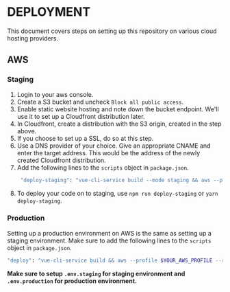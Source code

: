 # DEPLOYMENT
This document covers steps on setting up this repository on various cloud hosting providers.

## AWS
### Staging
1. Login to your aws console.
2. Create a S3 bucket and uncheck `Block all public access`.
3. Enable static website hosting and note down the bucket endpoint. We'll use it to set up a Cloudfront distribution later.
4. In Cloudfront, create a distribution with the S3 origin, created in the step above.
5. If you choose to set up a SSL, do so at this step.
6. Use a DNS provider of your choice. Give an appropriate CNAME and enter the target address. This would be the address of the newly created Cloudfront distribution.
7. Add the following lines to the `scripts` object in `package.json`.
   ```sh
    "deploy-staging": "vue-cli-service build --mode staging && aws --profile $YOUR_AWS_PROFILE --region $YOUR_AWS_REGION s3 sync ./dist s3://$S3_STAGING_BUCKET_NAME --delete --acl public-read"
   ```
8. To deploy your code on to staging, use `npm run deploy-staging` or `yarn deploy-staging`.

### Production
Setting up a production environment on AWS is the same as setting up a staging environment.
Make sure to add the following lines to the `scripts` object in `package.json`.
   ```sh
   "deploy": "vue-cli-service build && aws --profile $YOUR_AWS_PROFILE --region $YOUR_AWS_REGION s3 sync ./dist s3://$S3_PROD_BUCKET_NAME --delete --acl public-read"
   ```

**Make sure to setup `.env.staging` for staging environment and `.env.production` for production environment.**
